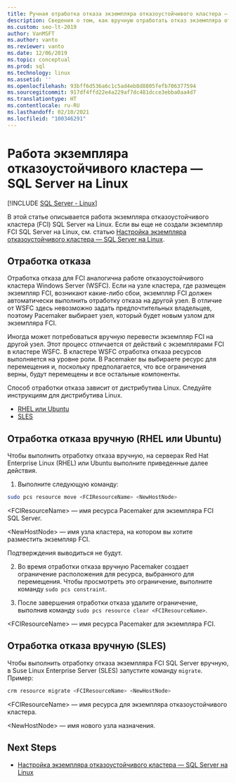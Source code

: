 ```yaml
---
title: Ручная отработка отказа экземпляра отказоустойчивого кластера — SQL Server на Linux
description: Сведения о том, как вручную отработать отказ экземпляра отказоустойчивого кластера на SQL Server на Linux, в особенности Red Hat Linux Enterprise, Ubuntu и Suse Linux Enterprise Server.
ms.custom: seo-lt-2019
author: VanMSFT
ms.author: vanto
ms.reviewer: vanto
ms.date: 12/06/2019
ms.topic: conceptual
ms.prod: sql
ms.technology: linux
ms.assetid: ''
ms.openlocfilehash: 93bff6d536a6c1c5ad4eb8d8805fefb706377594
ms.sourcegitcommit: 917df4ffd22e4a229af7dc481dcce3ebba0aa4d7
ms.translationtype: HT
ms.contentlocale: ru-RU
ms.lasthandoff: 02/10/2021
ms.locfileid: "100346291"
---
```

# <a name="operate-failover-cluster-instance---sql-server-on-linux"></a>Работа экземпляра отказоустойчивого кластера — SQL Server на Linux

[!INCLUDE [SQL Server - Linux](../includes/applies-to-version/sql-linux.md)]

В этой статье описывается работа экземпляра отказоустойчивого кластера (FCI) SQL Server на Linux. Если вы еще не создали экземпляр FCI SQL Server на Linux, см. статью [Настройка экземпляра отказоустойчивого кластера — SQL Server на Linux](sql-server-linux-shared-disk-cluster-configure.md). 

## <a name="failover"></a>Отработка отказа

Отработка отказа для FCI аналогична работе отказоустойчивого кластера Windows Server (WSFC). Если на узле кластера, где размещен экземпляр FCI, возникают какие-либо сбои, экземпляр FCI должен автоматически выполнить отработку отказа на другой узел. В отличие от WSFC здесь невозможно задать предпочтительных владельцев, поэтому Pacemaker выбирает узел, который будет новым узлом для экземпляра FCI.

Иногда может потребоваться вручную перевести экземпляр FCI на другой узел. Этот процесс отличается от действий с экземплярами FCI в кластере WSFC. В кластере WSFC отработка отказа ресурсов выполняется на уровне роли. В Pacemaker вы выбираете ресурс для перемещения и, поскольку предполагается, что все ограничения верны, будут перемещены и все остальные компоненты. 

Способ отработки отказа зависит от дистрибутива Linux. Следуйте инструкциям для дистрибутива Linux.

- [RHEL или Ubuntu](#manual-failover-rhel-or-ubuntu)
- [SLES](#manual-failover-sles)

## <a name="manual-failover-rhel-or-ubuntu"></a>Отработка отказа вручную (RHEL или Ubuntu)

Чтобы выполнить отработку отказа вручную, на серверах Red Hat Enterprise Linux (RHEL) или Ubuntu выполните приведенные далее действия.
1.  Выполните следующую команду: 

   ```bash
   sudo pcs resource move <FCIResourceName> <NewHostNode> 
   ```

   \<FCIResourceName> — имя ресурса Pacemaker для экземпляра FCI SQL Server.

   \<NewHostNode> — имя узла кластера, на котором вы хотите разместить экземпляр FCI. 

   Подтверждения выводиться не будут.

2.  Во время отработки отказа вручную Pacemaker создает ограничение расположения для ресурса, выбранного для перемещения. Чтобы просмотреть это ограничение, выполните команду `sudo pcs constraint`.

3.  После завершения отработки отказа удалите ограничение, выполнив команду `sudo pcs resource clear <FCIResourceName>`. 

\<FCIResourceName> — имя ресурса Pacemaker для экземпляра FCI. 

## <a name="manual-failover-sles"></a>Отработка отказа вручную (SLES)


Чтобы выполнить отработку отказа экземпляра FCI SQL Server вручную, в Suse Linux Enterprise Server (SLES) запустите команду `migrate`. Пример:

```bash
crm resource migrate <FCIResourceName> <NewHostNode>
```

\<FCIResourceName> — имя ресурса для экземпляра отказоустойчивого кластера. 

\<NewHostNode> — имя нового узла назначения. 


<!---

|Distribution |Topic 
|----- |-----
|**Red Hat Enterprise Linux with HA add-on** |[Configure](sql-server-linux-shared-disk-cluster-red-hat-7-configure.md)<br/>[Operate](sql-server-linux-shared-disk-cluster-red-hat-7-operate.md)
|**SUSE Linux Enterprise Server with HA add-on** |[Configure](sql-server-linux-shared-disk-cluster-sles-configure.md)

--->

## <a name="next-steps"></a>Next Steps

- [Настройка экземпляра отказоустойчивого кластера — SQL Server на Linux](sql-server-linux-shared-disk-cluster-configure.md)

<!--Image references-->
